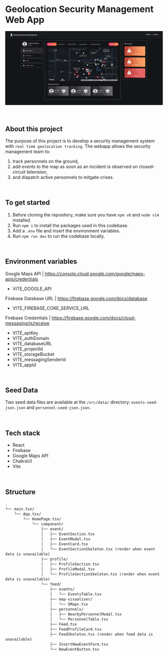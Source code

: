 # Geolocation Security Management Web App

![web_app](https://raw.githubusercontent.com/thatjosh/z-public-images/main/webapp_image.png)

<br>

## About this project

The purpose of this project is to develop a security management system with `real time geolocation tracking`. The webapp allows the security management team to:

1. track personnels on the ground,
2. add events to the map as soon as an incident is observed on closed-circuit television,
3. and dispatch active personnels to mitgate crises.

<br>

## To get started

1. Before cloning the repository, make sure you have `npm v6` and `node v14` installed.
2. Run `npm i` to install the packages used in this codebase.
3. Add a `.env` file and insert the environment variables.
4. Run `npm run dev` to run the codebase locally.

<br>

## Environment variables

Google Maps API
| https://console.cloud.google.com/google/maps-apis/credentials

- VITE_GOOGLE_API

Firebase Database URL
| https://firebase.google.com/docs/database

- VITE_FIREBASE_CORE_SERVICE_URL

Firebase Credentials | https://firebase.google.com/docs/cloud-messaging/js/receive

- VITE_apiKey
- VITE_authDomain
- VITE_databaseURL
- VITE_projectId
- VITE_storageBucket
- VITE_messagingSenderId
- VITE_appId

<br>

## Seed Data

Two seed data files are available at the `/src/data/` directory: `events-seed-json.json` and `personnel-seed-json.json`.

<br>

## Tech stack

- React
- Firebase
- Google Maps API
- ChakraUI
- Vite

<br>

## Structure

```
.
└── main.tsx/
    └── App.tsx/
        └── HomePage.tsx/
            └── component/
                ├── event/
                │   ├── EventSection.tsx
                │   ├── EventModal.tsx
                │   ├── EventCard.tsx
                │   └── EventSectionSkeleton.tsx (render when event data is unavailable)
                ├── profile/
                │   ├── ProfileSection.tsx
                │   ├── ProfileModal.tsx
                │   └── ProfileSectionSkeleton.tsx (render when event data is unavailable)
                └── feed/
                    ├── events/
                    │   └── EventsTable.tsx
                    ├── map-visualiser/
                    │   └── GMaps.tsx
                    ├── personnels/
                    │   ├── NearbyPersonnelModal.tsx
                    │   └── PersonnelTable.tsx
                    ├── Feed.tsx
                    ├── FeedProfileCard.tsx
                    ├── FeedSkeleton.tsx (render when feed data is unavailable)
                    ├── InsertNewEventForm.tsx
                    └── NewEventButton.tsx
```
